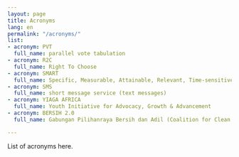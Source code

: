 ```yaml
---
layout: page
title: Acronyms
lang: en
permalink: "/acronyms/"
list:
- acronym: PVT
  full_name: parallel vote tabulation
- acronym: R2C
  full_name: Right To Choose
- acronym: SMART
  full_name: Specific, Measurable, Attainable, Relevant, Time-sensitive
- acronym: SMS
  full_name: short message service (text messages)
- acronym: YIAGA AFRICA
  full_name: Youth Initiative for Advocacy, Growth & Advancement
- acronym: BERSIH 2.0
  full_name: Gabungan Pilihanraya Bersih dan Adil (Coalition for Clean and Fair Elections)

---
```

List of acronyms here.